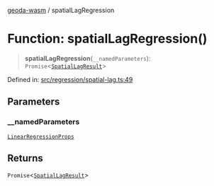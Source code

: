 [geoda-wasm](../globals.md) / spatialLagRegression

# Function: spatialLagRegression()

> **spatialLagRegression**(`__namedParameters`): `Promise`\<[`SpatialLagResult`](../type-aliases/SpatialLagResult.md)\>

Defined in: [src/regression/spatial-lag.ts:49](https://github.com/GeoDaCenter/geoda-lib/blob/d16e85157b1f26754a712ea4c9a3cf18ab0e7b74/src/js/src/regression/spatial-lag.ts#L49)

## Parameters

### \_\_namedParameters

[`LinearRegressionProps`](../type-aliases/LinearRegressionProps.md)

## Returns

`Promise`\<[`SpatialLagResult`](../type-aliases/SpatialLagResult.md)\>
